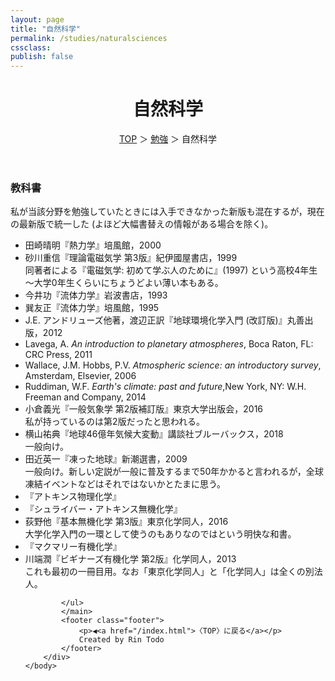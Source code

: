 ```yaml
---
layout: page
title: "自然科学"
permalink: /studies/naturalsciences
cssclass:
publish: false
---
```




<html lang="ja">
   <head>

   </head>
    <body>
        <div class="wrap">
            <header>
                <h1>自然科学</h1>
                <span><a href="/index.html">TOP</a> ＞ <a href="/studies.html">勉強</a> ＞ 自然科学</span>
            </header>
            <main>
            <h3>教科書</h3>私が当該分野を勉強していたときには入手できなかった新版も混在するが，現在の最新版で統一した (よほど大幅書替えの情報がある場合を除く)。
            <ul>
                <li>田崎晴明『熱力学』培風館，2000</li>
                <li>砂川重信『理論電磁気学 第3版』紀伊國屋書店，1999</li>同著者による『電磁気学: 初めて学ぶ人のために』(1997) という高校4年生～大学0年生くらいにちょうどよい薄い本もある。
                <li>今井功『流体力学』岩波書店，1993</li>
                <li>巽友正『流体力学』培風館，1995</li>                
                <li>J.E. アンドリューズ他著，渡辺正訳『地球環境化学入門 (改訂版)』丸善出版，2012</li>             
                <li>Lavega, A. <em>An introduction to planetary atmospheres</em>, Boca Raton, FL: CRC Press, 2011</li>
                <li>Wallace, J.M. Hobbs, P.V. <em>Atmospheric science: an introductory survey</em>, Amsterdam, Elsevier, 2006</li>
                <li>Ruddiman, W.F. <em>Earth's climate: past and future</em>,New York, NY: W.H. Freeman and Company, 2014</li>
                <li>小倉義光『一般気象学 第2版補訂版』東京大学出版会，2016</li>私が持っているのは第2版だったと思われる。
                <li>横山祐典『地球46億年気候大変動』講談社ブルーバックス，2018</li>一般向け。
                <li>田近英一『凍った地球』新潮選書，2009</li>一般向け。新しい定説が一般に普及するまで50年かかると言われるが，全球凍結イベントなどはそれではないかとたまに思う。
                <li>『アトキンス物理化学』</li>
                <li>『シュライバー・アトキンス無機化学』</li>
                <li>荻野他『基本無機化学 第3版』東京化学同人，2016</li>大学化学入門の一環として使うのもありなのではという明快な和書。
                <li>『マクマリー有機化学』</li>
                <li>川端潤『ビギナーズ有機化学 第2版』化学同人，2013</li>これも最初の一冊目用。なお「東京化学同人」と「化学同人」は全くの別法人。




            </ul>
            </main>
            <footer class="footer">
                <p>◀<a href="/index.html">〈TOP〉に戻る</a></p>
                Created by Rin Todo
            </footer>
        </div>
    </body>
</html>
